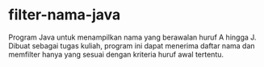 # filter-nama-java
Program Java untuk menampilkan nama yang berawalan huruf A hingga J. Dibuat sebagai tugas kuliah, program ini dapat menerima daftar nama dan memfilter hanya yang sesuai dengan kriteria huruf awal tertentu.
